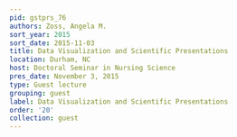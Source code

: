 ```yaml
---
pid: gstprs_76
authors: Zoss, Angela M.
sort_year: 2015
sort_date: 2015-11-03
title: Data Visualization and Scientific Presentations
location: Durham, NC
host: Doctoral Seminar in Nursing Science
pres_date: November 3, 2015
type: Guest lecture
grouping: guest
label: Data Visualization and Scientific Presentations
order: '20'
collection: guest
---
```


